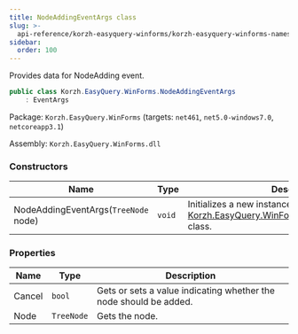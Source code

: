```yaml
---
title: NodeAddingEventArgs class
slug: >-
  api-reference/korzh-easyquery-winforms/korzh-easyquery-winforms-namespace/nodeaddingeventargs-class
sidebar:
  order: 100
---
```


Provides data for NodeAdding event.
```csharp
public class Korzh.EasyQuery.WinForms.NodeAddingEventArgs
    : EventArgs

```
Package: `Korzh.EasyQuery.WinForms` (targets: `net461`, `net5.0-windows7.0`, `netcoreapp3.1`)

Assembly: `Korzh.EasyQuery.WinForms.dll`

### Constructors

| Name | Type | Description | 
| --- | --- | --- | 
| NodeAddingEventArgs(`TreeNode` node) | `void` | Initializes a new instance of the [Korzh.EasyQuery.WinForms.BeforeRollUpEventArgs](/easyquery/docs/api-reference/korzh-easyquery-winforms/korzh-easyquery-winforms-namespace/beforerollupeventargs-class) class. | 


### Properties

| Name | Type | Description | 
| --- | --- | --- | 
| Cancel | `bool` | Gets or sets a value indicating whether the node should be added. | 
| Node | `TreeNode` | Gets the node. |
